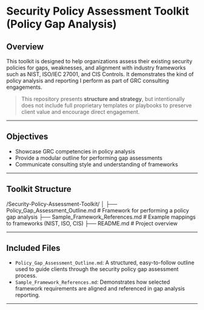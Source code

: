 # Security Policy Assessment Toolkit (Policy Gap Analysis)

##  Overview
This toolkit is designed to help organizations assess their existing security policies for gaps, weaknesses, and alignment with industry frameworks such as NIST, ISO/IEC 27001, and CIS Controls. It demonstrates the kind of policy analysis and reporting I perform as part of GRC consulting engagements.

> This repository presents **structure and strategy**, but intentionally does not include full proprietary templates or playbooks to preserve client value and encourage direct engagement.

---

##  Objectives

- Showcase GRC competencies in policy analysis
- Provide a modular outline for performing gap assessments
- Communicate consulting style and understanding of frameworks


---

##  Toolkit Structure

/Security-Policy-Assessment-Toolkit/
│
├── Policy_Gap_Assessment_Outline.md # Framework for performing a policy gap analysis
├── Sample_Framework_References.md # Example mappings to frameworks (NIST, ISO, CIS)
├── README.md # Project overview

---


##  Included Files

- `Policy_Gap_Assessment_Outline.md`: A structured, easy-to-follow outline used to guide clients through the security policy gap assessment process.
- `Sample_Framework_References.md`: Demonstrates how selected framework requirements are aligned and referenced in gap analysis reporting.



---
